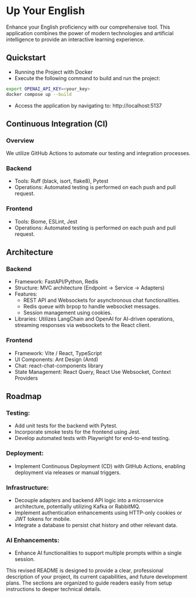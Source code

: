 # Up Your English
Enhance your English proficiency with our comprehensive tool. This application combines the power of modern technologies and artificial intelligence to provide an interactive learning experience.

## Quickstart
 - Running the Project with Docker
 - Execute the following command to build and run the project:

```bash
export OPENAI_API_KEY=<your_key>
docker compose up --build
```

 - Access the application by navigating to: http://localhost:5137

## Continuous Integration (CI)
### Overview
We utilize GitHub Actions to automate our testing and integration processes.

### Backend
 - Tools: Ruff (black, isort, flake8), Pytest
 - Operations: Automated testing is performed on each push and pull request.
### Frontend
 - Tools: Biome, ESLint, Jest
 - Operations: Automated testing is performed on each push and pull request.

## Architecture
### Backend
 - Framework: FastAPI/Python, Redis
 - Structure: MVC architecture (Endpoint -> Service -> Adapters)
 - Features:
   - REST API and Websockets for asynchronous chat functionalities.
   - Redis queue with brpop to handle websocket messages.
   - Session management using cookies.
 - Libraries: Utilizes LangChain and OpenAI for AI-driven operations, streaming responses via websockets to the React client.
### Frontend
 - Framework: Vite / React, TypeScript
 - UI Components: Ant Design (Antd)
 - Chat: react-chat-components library
 - State Management: React Query, React Use Websocket, Context Providers

## Roadmap
### Testing:
 - Add unit tests for the backend with Pytest.
 - Incorporate smoke tests for the frontend using Jest.
 - Develop automated tests with Playwright for end-to-end testing.
### Deployment:
 - Implement Continuous Deployment (CD) with GitHub Actions, enabling deployment via releases or manual triggers.
### Infrastructure:
 - Decouple adapters and backend API logic into a microservice architecture, potentially utilizing Kafka or RabbitMQ.
 - Implement authentication enhancements using HTTP-only cookies or JWT tokens for mobile.
 - Integrate a database to persist chat history and other relevant data.
### AI Enhancements:
 - Enhance AI functionalities to support multiple prompts within a single session.


This revised README is designed to provide a clear, professional description of your project, its current capabilities, and future development plans. The sections are organized to guide readers easily from setup instructions to deeper technical details.





